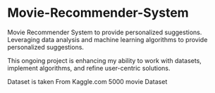 # Movie-Recommender-System
Movie Recommender System to provide personalized suggestions. 
Leveraging data analysis and machine learning algorithms to provide personalized suggestions.
                
This ongoing project is enhancing my ability to work with datasets, implement algorithms, and refine user-centric solutions.
  
Dataset is taken From Kaggle.com 5000 movie Dataset
                                                                                
                                
                                
                    
